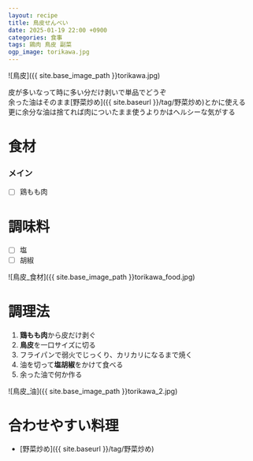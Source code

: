 ```yaml
---
layout: recipe
title: 鳥皮せんべい
date: 2025-01-19 22:00 +0900
categories: 食事
tags: 鶏肉 鳥皮 副菜
ogp_image: torikawa.jpg
---
```

![鳥皮]({{ site.base_image_path }}torikawa.jpg)

皮が多いなって時に多い分だけ剥いで単品でどうぞ  
余った油はそのまま[野菜炒め]({{ site.baseurl }}/tag/野菜炒め)とかに使える  
更に余分な油は捨てれば肉についたまま使うよりかはヘルシーな気がする  

# 食材
### メイン
- [ ] 鶏もも肉

# 調味料
- [ ] 塩
- [ ] 胡椒

![鳥皮_食材]({{ site.base_image_path }}torikawa_food.jpg)

# 調理法
1. **鶏もも肉**から皮だけ剥ぐ
2. **鳥皮**を一口サイズに切る
3. フライパンで弱火でじっくり、カリカリになるまで焼く
4. 油を切って**塩胡椒**をかけて食べる
5. 余った油で何か作る

![鳥皮_油]({{ site.base_image_path }}torikawa_2.jpg)

# 合わせやすい料理
- [野菜炒め]({{ site.baseurl }}/tag/野菜炒め)